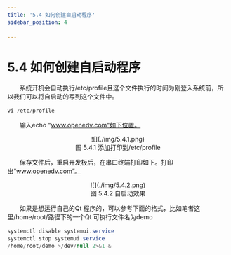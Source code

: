 ```yaml
---
title: '5.4 如何创建自启动程序'
sidebar_position: 4

---
```


# 5.4 如何创建自启动程序

&emsp;&emsp;系统开机会自动执行/etc/profile且这个文件执行的时间为刚登入系统前，所以我们可以将自启动的写到这个文件中。

```c#
vi /etc/profile
```

&emsp;&emsp;输入echo "www.openedv.com"如下位置。


<center>
![](./img/5.4.1.png)<br />
图 5.4.1 添加打印到/etc/profile
</center>


&emsp;&emsp;保存文件后，重启开发板后，在串口终端打印如下。打印出“www.openedv.com”。


<center>
![](./img/5.4.2.png)<br />
图 5.4.2 自启动效果
</center>

&emsp;&emsp;如果是想运行自己的Qt 程序的，可以参考下面的格式，比如笔者这里/home/root/路径下的一个Qt 可执行文件名为demo

```c#
systemctl disable systemui.service
systemctl stop systemui.service
/home/root/demo >/dev/null 2>&1 &
```




